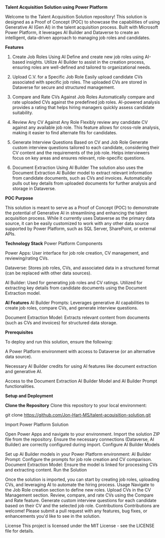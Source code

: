 **Talent Acquisition Solution using Power Platform**

Welcome to the Talent Acquisition Solution repository! This solution is designed as a Proof of Concept (POC) to showcase the capabilities of using Generative AI (Gen AI) in the talent acquisition process. Built with Microsoft Power Platform, it leverages AI Builder and Dataverse to create an intelligent, data-driven approach to managing job roles and candidates.

**Features**

1. Create Job Roles Using AI
Define and create new job roles using AI-based insights.
Utilize AI Builder to assist in the creation process, ensuring roles are well-defined and tailored to organizational needs.

3. Upload C.V. for a Specific Job Role
Easily upload candidate CVs associated with specific job roles.
The uploaded CVs are stored in Dataverse for secure and structured management.

5. Compare and Rate CVs Against Job Roles
Automatically compare and rate uploaded CVs against the predefined job roles.
AI-powered analysis provides a rating that helps hiring managers quickly assess candidate suitability.

7. Review Any CV Against Any Role
Flexibly review any candidate CV against any available job role.
This feature allows for cross-role analysis, making it easier to find alternate fits for candidates.

9. Generate Interview Questions Based on CV and Job Role
Generate custom interview questions tailored to each candidate, considering their CV content and the requirements of the job role.
Helps interviewers focus on key areas and ensures relevant, role-specific questions.

11. Document Extraction Using AI Builder
The solution also uses the Document Extraction AI Builder model to extract relevant information from candidate documents, such as CVs and invoices.
Automatically pulls out key details from uploaded documents for further analysis and storage in Dataverse.

**POC Purpose**

This solution is meant to serve as a Proof of Concept (POC) to demonstrate the potential of Generative AI in streamlining and enhancing the talent acquisition process. While it currently uses Dataverse as the primary data source, it can be easily customized to work with any other data source supported by Power Platform, such as SQL Server, SharePoint, or external APIs.

**Technology Stack**
Power Platform Components

Power Apps: User interface for job role creation, CV management, and reviewing/rating CVs.

Dataverse: Stores job roles, CVs, and associated data in a structured format (can be replaced with other data sources).

AI Builder:
Used for generating job roles and CV ratings.
Utilized for extracting key details from candidate documents using the Document Extraction model.

**AI Features**
AI Builder Prompts: Leverages generative AI capabilities to create job roles, compare CVs, and generate interview questions.

Document Extraction Model: Extracts relevant content from documents (such as CVs and invoices) for structured data storage.

**Prerequisites**

To deploy and run this solution, ensure the following:

A Power Platform environment with access to Dataverse (or an alternative data source).

Necessary AI Builder credits for using AI features like document extraction and generative AI.

Access to the Document Extraction AI Builder Model and AI Builder Prompt functionalities.

**Setup and Deployment**

**Clone the Repository**
Clone this repository to your local environment:

git clone https://github.com/Jon-Hart-MS/talent-acquisition-solution.git

Import Power Platform Solution

Open Power Apps and navigate to your environment.
Import the solution ZIP file from the repository.
Ensure the necessary connections (Dataverse, AI Builder) are correctly configured during import.
Configure AI Builder Models

Set up AI Builder models in your Power Platform environment:
AI Builder Prompt: Configure the prompts for job role creation and CV comparison.
Document Extraction Model: Ensure the model is linked for processing CVs and extracting content.
Run the Solution

Once the solution is imported, you can start by creating job roles, uploading CVs, and leveraging AI to automate the hiring process.
Usage
Navigate to the Job Role creation section to define new roles.
Upload CVs in the CV Management section.
Review, compare, and rate CVs using the Compare and Rate feature.
Generate custom interview questions for each candidate based on their CV and the selected job role.
Contributions
Contributions are welcome! Please submit a pull request with any features, bug fixes, or enhancements you'd like to see in the solution.

License
This project is licensed under the MIT License - see the LICENSE file for details.
